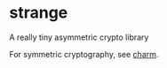 # strange
A really tiny asymmetric crypto library

For symmetric cryptography, see [charm](https://github.com/jedisct1/charm).
